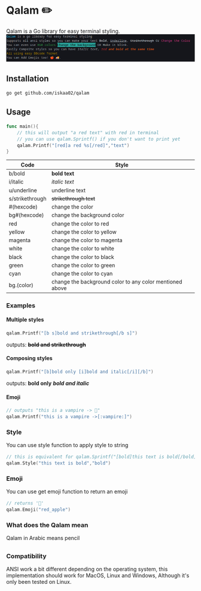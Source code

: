 # Qalam ✏️
Qalam is a Go library for easy terminal styling.
![Example for what qalam can do](./qalam_example.png) 

## Installation
```bash
go get github.com/iskaa02/qalam
```
## Usage
```go
func main(){
	// this will output "a red text" with red in terminal
	// you can use qalam.Sprintf() if you don't want to print yet
	qalam.Printf("[red]a red %s[/red]","text")
}
```
|Code  |Style  |
|--|--|
|b/bold|**bold text**|
|i/italic|*italic text*|
|u/underline|underline text|
|s/strikethrough|~~strikethrough text~~|
|#(hexcode)|change the color|
|bg#(hexcode)|change the background color|
|red|change the color to red|
|yellow|change the color to yellow|
|magenta|change the color to magenta|
|white|change the color to white|
|black|change the color to black|
|green|change the color to green|
|cyan|change the color to cyan|
|bg.(color)|change the background color to any color mentioned above|
### Examples
#### Multiple styles

```go
qalam.Printf("[b s]bold and strikethrough[/b s]")
```
outputs:
 ~~**bold and strikethrough**~~
 
#### Composing styles

```go
qalam.Printf("[b]bold only [i]bold and italic[/i][/b]")
```
outputs:
 **bold only** ***bold and italic***
 
#### Emoji
```go
// outputs "this is a vampire -> 🧛"
qalam.Printf("this is a vampire ->[:vampire:]")
```
### Style
You can use style function to apply style to string
```go
// this is equivalent for qalam.Sprintf("[bold]this text is bold[/bold]") 
qalam.Style("this text is bold","bold")
```
### Emoji
You can use get emoji function to return an emoji
```go
// returns '🍎'
qalam.Emoji("red_apple")
```
### What does the Qalam mean
Qalam in Arabic means pencil
##
### Compatibility 
ANSI work a bit different depending on the operating system,
this implementation should work for MacOS, Linux and Windows, Although it's only been tested on Linux.


